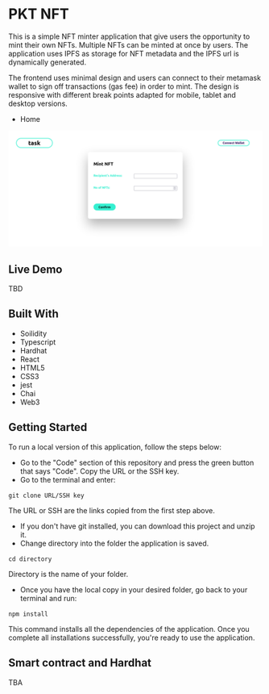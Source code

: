 # PKT NFT

This is a simple NFT minter application that give users the opportunity to mint their own NFTs. Multiple NFTs can be minted at once by users. The application uses IPFS as storage for NFT metadata and the IPFS url is dynamically generated.

The frontend uses minimal design and users can connect to their metamask wallet to sign off transactions (gas fee) in order to mint. The design is responsive with different break points adapted for mobile, tablet and desktop versions.


- Home

![screenShot](./Main.png)

## Live Demo
TBD

## Built With
- Soilidity
- Typescript
- Hardhat
- React
- HTML5
- CSS3
- jest
- Chai
- Web3

## Getting Started

To run a local version of this application, follow the steps below:

- Go to the "Code" section of this repository and press the green button that says "Code". Copy the URL or the SSH key.
- Go to the terminal and enter:
```
git clone URL/SSH key
```

The URL or SSH are the links copied from the first step above.

- If you don't have git installed, you can download this project and unzip it.
- Change directory into the folder the application is saved.
```
cd directory
```
Directory is the name of your folder.

- Once you have the local copy in your desired folder, go back to your terminal and run:
```
npm install
```
This command installs all the dependencies of the application. Once you complete all installations successfully, you're ready to use the application.

## Smart contract and Hardhat
TBA

